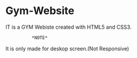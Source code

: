 # Gym-Website
IT is a GYM Webiste created with HTML5 and CSS3.
              
              *NOTE*
It is only made for deskop screen.(Not Responsive)
